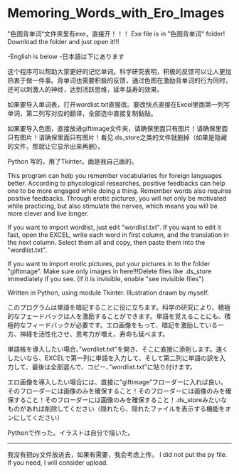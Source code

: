 # Memoring_Words_with_Ero_Images

"色图背单词“文件夹里有exe，直接开！！！
Exe file is in ”色图背单词“ folder! Download the folder and just open it!!!

-English is below
-日本語は下にあります

这个程序可以帮助大家更好的记忆单词。科学研究表明，积极的反馈可以让人更加热衷于做一件事。背单词也需要积极的反馈，通过色图在激励背单词的行为同时，还可以刺激人的神经，达到活跃思维，延年益寿的效果。

如果要导入单词表，打开wordlist.txt直接改。要改快点直接在Excel里面第一列写单词，第二列写对应的翻译，全部选中直接复制黏贴。

如果要导入色图，直接放进giftimage文件夹，请确保里面只有图片！请确保里面只有图片！请确保里面只有图片！看见.ds_store之类的文件就删掉（如果是隐藏的文件，那就让它显示出来再删）。

Python 写的，用了Tkinter。画是我自己画的。



This program can help you remember vocabularies for foreign languages better. According to phycological researches, positive feedbacks can help one to be more engaged while doing a thing. Remember words also requires positive feedbacks. Through erotic pictures, you will not only be motivated while practicing, but also stimulate the nerves, which means you will be more clever and live longer.

If you want to import wordlist, just edit "wordlist.txt". If you want to edit it fast, open the EXCEL, write each word in first column, and the translation in the next column. Select them all and copy, then paste them into the "wordlist.txt".

If you want to import erotic pictures, put your pictures in to the folder "giftimage". Make sure only images in here!!!Delete files like .ds_store immediately if you see. (If it is invisible, enable "see invisible files")

Written in Python, using module Tkinter. Illustration drawn by myself.


このプログラムは単語を暗記することに役に立ちます。科学の研究により、積極的なフェードバックは人を激励することができます。単語を覚えることにも、積極的なフィードバックが必要です。エロ画像をもって、暗記を激励している一方、神経を活性化させ、思考力が増え、寿命も延べます。

単語帳を導入したい場合、”wordlist.txt"を開き、そこに直接に添削します。速くしたいなら、EXCELで第一列に単語を入力して、そして第二列に単語の訳を入力して、最後は全部選んで、コピー、”wordlist.txt”に貼り付けます。

エロ画像を導入したい場合には、直接に”giftimage”フローダーに入れば良い。そのフローダーには画像のみを確保すること！そのフローダーには画像のみを確保すること！そのフローダーには画像のみを確保すること！.ds_storeみたいなものがあれば削除してください（隠れたら、隠れたファイルを表示する機能をオンにしてください）

Pythonで作った。イラストは自分で描いた。

-------
我没有把py文件放进去，如果有需要，我会考虑上传。
I did not put the py file. If you need, I will consider upload.
